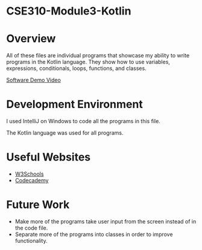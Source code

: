 # CSE310-Module3-Kotlin
# Overview

All of these files are individual programs that showcase my ability to write programs in the Kotlin language.
They show how to use variables, expressions, conditionals, loops, functions, and classes.

[Software Demo Video](https://youtu.be/LtZHBUDRxIg)

# Development Environment

I used IntelliJ on Windows to code all the programs in this file. 

The Kotlin language was used for all programs.

# Useful Websites


* [W3Schools](https://www.w3schools.com/kotlin/index.php)
* [Codecademy](https://www.codecademy.com/)

# Future Work

* Make more of the programs take user input from the screen instead of in the code file.
* Separate more of the programs into classes in order to improve functionality.